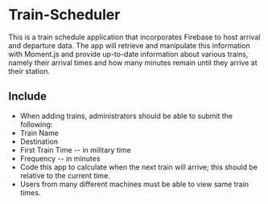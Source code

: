 # Train-Scheduler

This is a train schedule application that incorporates Firebase to host arrival and departure data. The app will retrieve and manipulate this information with Moment.js and provide up-to-date information about various trains, namely their arrival times and how many minutes remain until they arrive at their station.

## Include

* When adding trains, administrators should be able to submit the following:
* Train Name
* Destination 
* First Train Time -- in military time
* Frequency -- in minutes
* Code this app to calculate when the next train will arrive; this should be relative to the current time.
* Users from many different machines must be able to view same train times.
